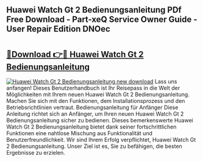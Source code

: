 ## Huawei Watch Gt 2 Bedienungsanleitung PDf Free Download - Part-xeQ Service Owner Guide - User Repair Edition DNOec

# <h2><a href="http://df4f7ah.blite.top/?on=Huawei+Watch+Gt+2+Bedienungsanleitung">🔗Download 👉🔴 Huawei Watch Gt 2 Bedienungsanleitung</a></h2>

[![Huawei Watch Gt 2 Bedienungsanleitung new download](https://i.imgur.com/lujVjoI.png)](http://df4f7ah.blite.top/?on=Huawei+Watch+Gt+2+Bedienungsanleitung)
Lass uns anfangen! Dieses Benutzerhandbuch ist Ihr Reisepass in die Welt der Möglichkeiten mit Ihrem neuen Huawei Watch Gt 2 Bedienungsanleitung. Machen Sie sich mit den Funktionen, dem Installationsprozess und den Betriebsrichtlinien vertraut. Bedienungsanleitung für Anfänger Diese Anleitung richtet sich an Anfänger, um Ihren neuen Huawei Watch Gt 2 Bedienungsanleitung sicher zu bedienen. Dieses bemerkenswerte Huawei Watch Gt 2 Bedienungsanleitung bietet dank seiner fortschrittlichen Funktionen eine nahtlose Mischung aus Funktionalität und Benutzerfreundlichkeit. Wir sind Ihrem Erfolg verpflichtet, Huawei Watch Gt 2 Bedienungsanleitung. Unser Ziel ist es, Sie zu befähigen, die besten Ergebnisse zu erzielen.
